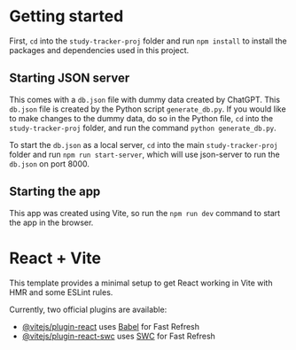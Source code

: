 # Getting started
First, `cd` into the `study-tracker-proj` folder and run `npm install` to install the packages and dependencies used in this project. 

## Starting JSON server
This comes with a `db.json` file with dummy data created by ChatGPT. This `db.json` file is created by the Python script `generate_db.py`. If you would like to make changes to the dummy data, do so in the Python file, `cd` into the `study-tracker-proj` folder, and run the command `python generate_db.py`. 

To start the `db.json` as a local server, `cd` into the main `study-tracker-proj` folder and run `npm run start-server`, which will use json-server to run the `db.json` on port 8000.

## Starting the app
This app was created using Vite, so run the `npm run dev` command to start the app in the browser. 


# React + Vite

This template provides a minimal setup to get React working in Vite with HMR and some ESLint rules.

Currently, two official plugins are available:

- [@vitejs/plugin-react](https://github.com/vitejs/vite-plugin-react/blob/main/packages/plugin-react/README.md) uses [Babel](https://babeljs.io/) for Fast Refresh
- [@vitejs/plugin-react-swc](https://github.com/vitejs/vite-plugin-react-swc) uses [SWC](https://swc.rs/) for Fast Refresh
